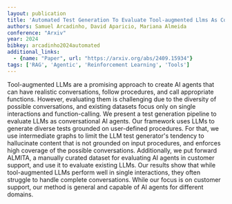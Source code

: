 ```yaml
---
layout: publication
title: 'Automated Test Generation To Evaluate Tool-augmented Llms As Conversational AI Agents'
authors: Samuel Arcadinho, David Aparicio, Mariana Almeida
conference: "Arxiv"
year: 2024
bibkey: arcadinho2024automated
additional_links:
  - {name: "Paper", url: "https://arxiv.org/abs/2409.15934"}
tags: ['RAG', 'Agentic', 'Reinforcement Learning', 'Tools']
---
```

Tool-augmented LLMs are a promising approach to create AI agents that can
have realistic conversations, follow procedures, and call appropriate
functions. However, evaluating them is challenging due to the diversity of
possible conversations, and existing datasets focus only on single interactions
and function-calling. We present a test generation pipeline to evaluate LLMs as
conversational AI agents. Our framework uses LLMs to generate diverse tests
grounded on user-defined procedures. For that, we use intermediate graphs to
limit the LLM test generator's tendency to hallucinate content that is not
grounded on input procedures, and enforces high coverage of the possible
conversations. Additionally, we put forward ALMITA, a manually curated dataset
for evaluating AI agents in customer support, and use it to evaluate existing
LLMs. Our results show that while tool-augmented LLMs perform well in single
interactions, they often struggle to handle complete conversations. While our
focus is on customer support, our method is general and capable of AI agents
for different domains.
